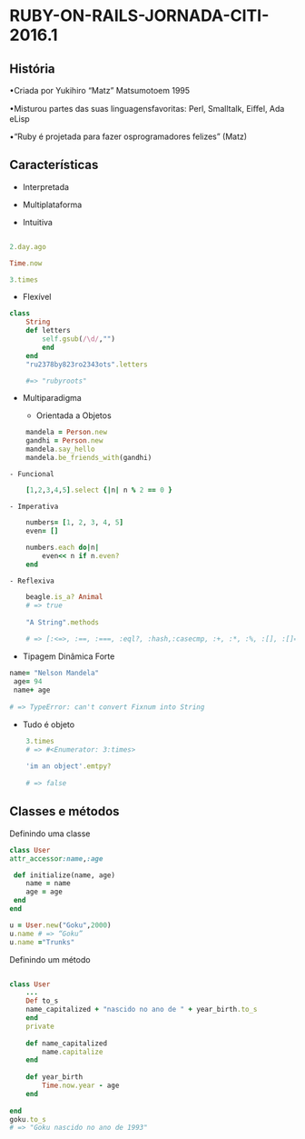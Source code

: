 # RUBY-ON-RAILS-JORNADA-CITI-2016.1

## História

•Criada por Yukihiro “Matz” Matsumotoem 1995

•Misturou partes das suas linguagensfavoritas: Perl, Smalltalk, Eiﬀel, Ada eLisp

•“Ruby é projetada para fazer osprogramadores felizes” (Matz)

## Características

- Interpretada

- Multiplataforma

- Intuitiva

```ruby

2.day.ago

Time.now

3.times

```

- Flexível

```ruby
class
    String
    def letters
        self.gsub(/\d/,"")
        end
    end
    "ru2378by823ro2343ots".letters

    #=> "rubyroots"
```

- Multiparadigma

    - Orientada a Objetos

```ruby
    mandela = Person.new
    gandhi = Person.new
    mandela.say_hello
    mandela.be_friends_with(gandhi)
```

    - Funcional

```ruby
    [1,2,3,4,5].select {|n| n % 2 == 0 }

```

    - Imperativa

```ruby
    numbers= [1, 2, 3, 4, 5]
    even= []
    
    numbers.each do|n|
        even<< n if n.even?
    end
```

    - Reflexiva

```ruby
    beagle.is_a? Animal
    # => true
 
    "A String".methods
 
    # => [:<=>, :==, :===, :eql?, :hash,:casecmp, :+, :*, :%, :[], :[]=, :insert, :length, :size, :bytesize, :empty?, :=~, :match, :succ, :succ!,(...)]

```

- Tipagem Dinâmica Forte

```ruby
name= "Nelson Mandela"
 age= 94
 name+ age
 
# => TypeError: can't convert Fixnum into String
```

- Tudo é objeto

```ruby
    3.times
    # => #<Enumerator: 3:times>
    
    'im an object'.emtpy?
    
    # => false
```


## Classes e métodos

Definindo uma classe

```ruby
class User
attr_accessor:name,:age

 def initialize(name, age)
    name = name 
    age = age
 end 
end 

u = User.new("Goku",2000)
u.name # => “Goku”
u.name ="Trunks"


```

Definindo um método

```ruby

class User
    ...
    Def to_s
    name_capitalized + "nascido no ano de " + year_birth.to_s
    end 
    private
    
    def name_capitalized
        name.capitalize
    end 
 
    def year_birth
        Time.now.year - age
    end 
 
end
goku.to_s
# => "Goku nascido no ano de 1993"
```
